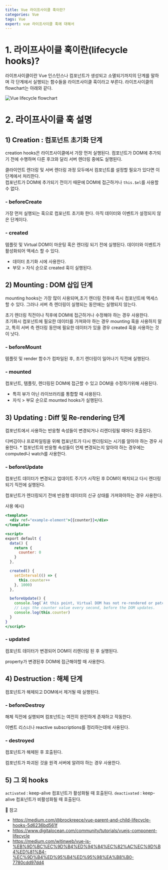 ```yaml
---
title: Vue 라이프사이클 훅이란?
categories: Vue
tags: Vue
expert: vue 라이프사이클 훅에 대해서
---
```


# 1. 라이프사이클 훅이란(lifecycle hooks)?

라이프사이클이란 Vue 인스턴스나 컴포넌트가 생성되고 소멸되기까지의 단계를 말하며 각 단계에서 실행되는 함수들을 라이프사이클 훅이라고 부른다. 라이프사이클의 flowchart는 아래와 같다.

![Vue lifecycle flowchart](https://images.velog.io/images/yeyo0x0/post/facb3c5a-1f06-491f-a78f-9c48b4780a40/image.png)

# 2. 라이프사이클 훅 설명

## 1) Creation : 컴포넌트 초기화 단계

creation hooks은 라이프사이클에서 가장 먼저 실행된다. 컴포넌트가 DOM에 추가되기 전에 수행하며 다른 후크와 달리 서버 렌더링 중에도 실행된다.

클라이언트 렌더링 및 서버 렌더링 과정 모두에서 컴포넌트를 설정할 필요가 있다면 이 단계에서 처리한다.  
컴포넌트가 DOM에 추가되기 전이기 때문에 DOM에 접근하거나 `this.$el`를 사용할 수 없다.

### - beforeCreate

가장 먼저 실행되는 훅으로 컴포넌트 초기화 한다. 아직 데이터와 이벤트가 설정되지 않은 단계이다.

### - created

템플릿 및 Virtual DOM이 마운팅 혹은 렌더링 되기 전에 실행된다. 데이터와 이벤트가 활성화되어 액세스 할 수 있다.

- 데이터 초기화 시에 사용한다.
- 부모 > 자식 순으로 created 훅이 실행된다.

## 2) Mounting : DOM 삽입 단계

mounting hooks는 가장 많이 사용되며,초기 렌더링 전후에 즉시 컴포넌트에 액세스 할 수 있다. 그러나 서버 측 렌더링이 실행되는 동안에는 실행되지 않는다.

초기 렌더링 직전이나 직후에 DOM에 접근하거나 수정해야 하는 경우 사용한다.  
초기화시 컴포넌트에 필요한 데이터를 가져와야 하는 경우 mounting 훅을 사용하지 말고, 특히 서버 측 렌더링 동안에 필요한 데이터가 있을 경우 created 훅을 사용하는 것이 낫다.

### - beforeMount

템플릿 및 render 함수가 컴파일된 후, 초기 렌더링이 일어나기 직전에 실행된다.

### - mounted

컴포넌트, 템플릿, 렌더링된 DOM에 접근할 수 있고 DOM을 수정하기위해 사용된다.

- 특히 뷰가 아닌 라이브러리를 통합할 때 사용된다.
- 자식 > 부모 순으로 mounted hooks가 실행된다.

## 3) Updating : Diff 및 Re-rendering 단계

컴포넌트에서 사용하는 반응형 속성들이 변경되거나 리렌더링될 때마다 호출된다.

디버깅이나 프로파일링을 위해 컴포넌트가 다시 렌더링되는 시기를 알아야 하는 경우 사용한다. \* 컴포넌트의 반응형 속성들이 언제 변경되는지 알아야 하는 경우에는 computed나 watch를 사용한다.

### - beforeUpdate

컴포넌트 데이터가 변경되고 업데이트 주기가 시작된 후 DOM이 패치되고 다시 렌더링되기 직전에 실행된다.

컴포넌트가 렌더링되기 전에 반응형 데이터의 신규 상태를 가져와야하는 경우 사용한다.

사용 예시)

```jsx
<template>
  <div ref="example-element">{{counter}}</div>
</template>

<script>
export default {
  data() {
    return {
      counter: 0
    }
  },

  created() {
    setInterval(() => {
      this.counter++
    }, 1000)
  },

  beforeUpdate() {
    console.log(`At this point, Virtual DOM has not re-rendered or patched yet.`)
    // Logs the counter value every second, before the DOM updates.
    console.log(this.counter)
  }
}
</script>
```

### - updated

컴포넌트 데이터가 변경되어 DOM이 리렌더링 된 후 실행된다.

property가 변경된후 DOM에 접근해야할 때 사용한다.

## 4) Destruction : 해체 단계

컴포넌트가 해체되고 DOM에서 제거될 때 실행된다.

### - beforeDestroy

해체 직전에 실행되며 컴포넌트는 여전히 완전하게 존재하고 작동한다.

이벤트 리스너나 reactive subscriptions를 정리하는데에 사용된다.

### - destroyed

컴포넌트가 해체된 후 호출된다.

컴포넌트가 파괴된 것을 원격 서버에 알려야 하는 경우 사용한다.

## 5) 그 외 hooks

`activated` : keep-alive 컴포넌트가 활성화될 때 호출된다.
`deactivated` : keep-alive 컴포넌트가 비활성화될 때 호출된다.

📖 참고

- https://medium.com/@brockreece/vue-parent-and-child-lifecycle-hooks-5d6236bd561f
- https://www.digitalocean.com/community/tutorials/vuejs-component-lifecycle
- https://medium.com/witinweb/vue-js-%EB%9D%BC%EC%9D%B4%ED%94%84%EC%82%AC%EC%9D%B4%ED%81%B4-%EC%9D%B4%ED%95%B4%ED%95%98%EA%B8%B0-7780cdd97dd4

